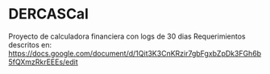 # DERCASCal
Proyecto de calculadora financiera con logs de 30 dias
Requerimientos descritos en:
  https://docs.google.com/document/d/1Qit3K3CnKRzir7gbFgxbZpDk3FGh6b5fQXmzRkrEEEs/edit
